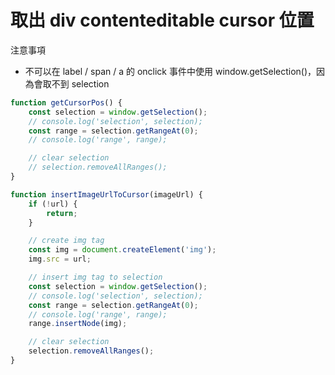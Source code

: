 # 取出 div contenteditable cursor 位置

注意事項

-   不可以在 label / span / a 的 onclick 事件中使用 window.getSelection()，因為會取不到 selection

```js
function getCursorPos() {
    const selection = window.getSelection();
    // console.log('selection', selection);
    const range = selection.getRangeAt(0);
    // console.log('range', range);

    // clear selection
    // selection.removeAllRanges();
}
```

```js
function insertImageUrlToCursor(imageUrl) {
    if (!url) {
        return;
    }

    // create img tag
    const img = document.createElement('img');
    img.src = url;

    // insert img tag to selection
    const selection = window.getSelection();
    // console.log('selection', selection);
    const range = selection.getRangeAt(0);
    // console.log('range', range);
    range.insertNode(img);

    // clear selection
    selection.removeAllRanges();
}
```
